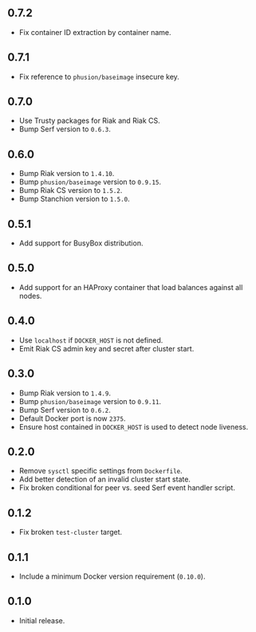 ## 0.7.2

* Fix container ID extraction by container name.

## 0.7.1

* Fix reference to `phusion/baseimage` insecure key.

## 0.7.0

* Use Trusty packages for Riak and Riak CS.
* Bump Serf version to `0.6.3`.

## 0.6.0

* Bump Riak version to `1.4.10`.
* Bump `phusion/baseimage` version to `0.9.15`.
* Bump Riak CS version to `1.5.2`.
* Bump Stanchion version to `1.5.0`.

## 0.5.1

* Add support for BusyBox distribution.

## 0.5.0

* Add support for an HAProxy container that load balances against all nodes.

## 0.4.0

* Use `localhost` if `DOCKER_HOST` is not defined.
* Emit Riak CS admin key and secret after cluster start.

## 0.3.0

* Bump Riak version to `1.4.9`.
* Bump `phusion/baseimage` version to `0.9.11`.
* Bump Serf version to `0.6.2`.
* Default Docker port is now `2375`.
* Ensure host contained in `DOCKER_HOST` is used to detect node liveness.

## 0.2.0

* Remove `sysctl` specific settings from `Dockerfile`.
* Add better detection of an invalid cluster start state.
* Fix broken conditional for peer vs. seed Serf event handler script.

## 0.1.2

* Fix broken `test-cluster` target.

## 0.1.1

* Include a minimum Docker version requirement (`0.10.0`).

## 0.1.0

* Initial release.
